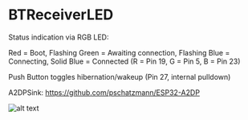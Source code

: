 # BTReceiverLED

Status indication via RGB LED:

Red = Boot, Flashing Green = Awaiting connection, Flashing Blue = Connecting, Solid Blue = Connected
(R = Pin 19, G = Pin 5, B = Pin 23)

Push Button toggles hibernation/wakeup
(Pin 27, internal pulldown)


A2DPSink:
https://github.com/pschatzmann/ESP32-A2DP


![alt text](https://i.imgur.com/GxptNNx.jpg)
